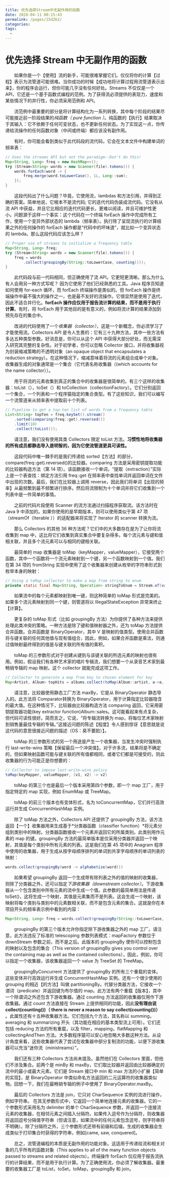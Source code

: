 ```yaml
---
title: 优先选择Stream中无副作用的函数
date: 2020-04-11 00:15:43
permalink: /pages/15d2b2/
categories:
tags:
  - 
---
```

# 优先选择 Stream 中无副作用的函数

&emsp;&emsp;如果你是一个【使用】流的新手，可能很难掌握它们。仅仅将你的计算【过程】表示为流管道可能很难。当你成功的时候【成功地将计算过程用流管道表示出来】，你的程序会运行，但你可能几乎没有任何好处。Streams 不仅仅是一个 API，它还是一个基于函数式编程的范例。为了获得流必须提供的表现力，速度和某些情况下的并行性，你必须采用范例和 API。

&emsp;&emsp;流范例中最重要的部分是将计算结构化为一系列转换，其中每个阶段的结果尽可能接近前一阶段结果的*纯函数（ pure function ）*。纯函数的【执行】结果取决于其输入：它不依赖于任何可变状态，也不更新任何状态。为了实现这一点，你传递给流操作的任何函数对象（中间或终端）都应该没有副作用。

&emsp;&emsp;有时，你可能会看到类似于此代码段的流代码，它会在文本文件中构建单词的频率表：

```java
// Uses the streams API but not the paradigm--Don't do this!
Map<String, Long> freq = new HashMap<>();
try (Stream<String> words = new Scanner(file).tokens()) {
    words.forEach(word -> {
        freq.merge(word.toLowerCase(), 1L, Long::sum);
    });
}
```

&emsp;&emsp;这段代码出了什么问题？毕竟，它使用流，lambdas 和方法引用，并得到正确的答案。简单地说，它根本不是流代码; 它的迭代代码伪装成流代码。它没有从流 API 中获益，并且它比相应的迭代代码更长，更难以阅读，并且可维护性更小。问题源于这样一个事实：这个代码在一个终端 forEach 操作中完成所有工作，使用一个变异外部状态的 lambda（频率表）。执行除了呈现流执行的计算结果之外的任何操作的 forEach 操作都是“代码中的坏味道”，就比如一个变异状态的 lambda。那么这段代码应该怎么样？

```java
// Proper use of streams to initialize a frequency table
Map<String, Long> freq;
try (Stream<String> words = new Scanner(file).tokens()) {
    freq = words
        .collect(groupingBy(String::toLowerCase, counting()));
}
```

&emsp;&emsp;此代码段与前一代码相同，但正确使用了流 API。它更短更清晰。那么为什么有人会用另一种方式写呢？ 因为它使用了他们已经熟悉的工具。Java 程序员知道如何使用 for-each 循环，而 forEach 终端操作是类似的。但 forEach 操作是终端操作中最不强大的操作之一，也是最不友好的流操作。它很显然是使用了迭代，因此不适合并行化。**forEach 操作应仅用于报告流计算的结果，而不是用于执行计算**。有时，将 forEach 用于其他目的是有意义的，例如将流计算的结果添加到预先存在的集合中。

&emsp;&emsp;改进的代码使用了一个*收集器（collector）*，这是一个新概念，你必须学习了才能使用流。Collectors API 是令人生畏的：它有三十九种方法，其中一些方法有多达五种类型参数。好消息是，你可以从这个 API 中获得大部分好处，而无需深入研究其完整的复杂性。对于初学者，你可以忽略 Collector 接口，并将收集器视为封装缩减策略的不透明对象（an opaque object that encapsulates a reduction strategy）。在这种情况下，缩减意味着将流的元素组合成单个对象。收集器生成的对象通常是一个集合（它代表名称收集器（(which accounts for the name collector））。

&emsp;&emsp;用于将流的元素收集到真正的集合中的收集器是很简单的。有三个这样的收集器：toList（），toSet（）和 toCollection（collectionFactory）。它们分别返回一个集合，一个列表和一个程序猿指定的集合类型。有了这些知识，我们可以编写一个流管道来从频率表中提取前十个列表。

```java
// Pipeline to get a top-ten list of words from a frequency table
List<String> topTen = freq.keySet().stream()
    .sorted(comparing(freq::get).reversed())
    .limit(10)
    .collect(toList());
```

&emsp;&emsp;请注意，我们没有使用其类 Collectors 限定 toList 方法。**习惯性地将收集器的所有成员都静态导入是明智的，因为它使流管道更具可读性。**

&emsp;&emsp;这段代码中唯一棘手的是我们传递给 sorted【方法】的部分，compare(freq::get).reversed()的比较器。comparing 方法是采用密钥提取功能的比较器构造方法（第 14 项）。该函数接收一个单词，“提取（extraction）”实际上是一个表查找：绑定方法引用 freq::get 在频率表中查找单词并返回单词在文件中出现的次数。最后，我们在比较器上调用 reverse，因此我们将单词【出现的频率】从最频繁到最不频繁进行排序。然后将流限制为十个单词并将它们收集到一个列表中是一件简单的事情。

&emsp;&emsp;之前的代码片段使用 Scanner 的流方法通过扫描程序获取流。该方法时在 Java 9 中添加的。如果你使用的是早期版本，则可以使用类似于第 47 项（streamOf（Iterable <E>））的适配器来将实现了 Iterator 的 scanner 转换为流。

&emsp;&emsp;那么 Collectors 的其他 36 种方法呢？它们中的大多数存在是为了让你将流收集到 map 中，这比将它们收集到真实集合中要复杂得多。每个流元素与键和值相关联，并且多个流元素可以与相同的键相关联。

&emsp;&emsp;最简单的 map 收集器是 toMap（keyMapper，valueMapper），它接受两个函数，其中一个函数将一个流元素映射到一个键，另一个函数映射到一个值。我们在第 34 项的 fromString 实现中使用了这个收集器来创建从枚举的字符串形式到枚举本身的映射：

```java
// Using a toMap collector to make a map from string to enum
private static final Map<String, Operation> stringToEnum = Stream.of(values()).collect(toMap(Object::toString, e -> e));
```

&emsp;&emsp;如果流中的每个元素都映射到唯一键，则这种简单的 toMap 形式是完美的。 如果多个流元素映射到同一个键，则管道将以 IllegalStateException 异常来终止【计算】。

&emsp;&emsp;更复杂的 toMap 形式（比如 groupingBy 方法）为你提供了各种方法来提供处理此类冲突的策略。一种方法是除了键和值映射器之外，还为 toMap 方法提供合并函数。合并函数是 BinaryOperator<V>，其中 V 是映射的值类型。使用合并函数将与键关联的任何其他值与现有值组合，因此，例如，如果合并函数是乘法，则通过值映射最终得到的值是与键关联的所有值的乘积。

&emsp;&emsp;toMap 的三参数形式对于创建从键到与该键关联的所选元素的映射也很有用。例如，假设我们有各种艺术家的唱片专辑流，我们想要一个从录音艺术家到最畅销专辑的 map 映射。这个 collector 就能完成这项工作。

```java
// Collector to generate a map from key to chosen element for key
Map<Artist, Album> topHits = albums.collect(toMap(Album::artist, a->a, maxBy(comparing(Album::sales))));
```

&emsp;&emsp;请注意，比较器使用静态工厂方法 maxBy，它是从 BinaryOperator 静态导入的。此方法将 Comparator<T>转换为 BinaryOperator<T>，用于计算指定比较器隐含的最大值。在这种情况下，比较器由比较器构造方法 comparing 返回，它采用密钥提取器功能(key extractor function)Album::sales。这可能看起来有点复杂，但代码可读性很好。简而言之，它说，“将专辑流转换为 map，将每位艺术家映射到销售量最佳专辑的专辑。”这接近问题的陈述【程度】令人感到惊讶【意思就是说这代码的意思很接近问题的描述（OS：臭不要脸）】。

&emsp;&emsp;toMap 的三参数形式的另一个用途是产生一个收集器，当发生冲突时强制执行 last-write-wins 策略【保留最后一个冲突值】。对于许多流，结果将是不确定的，但如果映射函数可能与键关联的所有值都相同，或者它们都是可接受的，则此收集器的行为可能正是你想要的：

```java
// Collector to impose last-write-wins policy
toMap(keyMapper, valueMapper, (v1, v2) -> v2)
```

&emsp;&emsp;toMap 的第三个也是最后一个版本采用第四个参数，即一个 map 工厂，用于指定特定的 map 实现，例如 EnumMap 或 TreeMap。

&emsp;&emsp;toMap 的前三个版本也有变体形式，名为 toConcurrentMap，它们并行高效运行并生成 ConcurrentHashMap 实例。

&emsp;&emsp;除了 toMap 方法之外，Collectors API 还提供了 groupingBy 方法，该方法返回【一个】收集器用来生成基于*分类器函数（classifier function）*将元素分组到类别中的映射。分类器函数接收一个元素并返回它的所属类别。此类别用作元素的 map 的键。groupingBy 方法的最简单版本是仅采用分类器并返回一个映射，其值是每个类别中所有元素的列表。这是我们在第 45 项中的 Anagram 程序中使用的收集器，用于生成从按字母顺序排列的单词到共享字母顺序的单词列表的映射：

```java
words.collect(groupingBy(word -> alphabetize(word)))
```

&emsp;&emsp;如果希望 groupingBy 返回一个生成带有除列表之外的值的映射的收集器，则除了分类器之外，还可以指定*下游收集器（downstream collector）*。下游收集器从一个包含类别中所有元素的流中生成一个值。此参数的最简单用法是传递 toSet()，这将生成一个映射，其值是元素集而不是列表。这会生成一个映射，该映射将每个类别与类别中的元素数相关联，而不是包含元素的集合。这就是你在本项目开头的频率表示例中看到的内容：

```java
Map<String, Long> freq = words.collect(groupingBy(String::toLowerCase, counting()));
```

&emsp;&emsp;groupingBy 的第三个版本允许你指定除下游收集器之外的 map 工厂。请注意，此方法违反了标准的 telescoping 参数列表模式：mapFactory 参数位于 downStream 参数之前，而不是之后。此版本的 groupingBy 使你可以控制包含的映射以及包含的集合（This version of groupingBy gives you control over the containing map as well as the contained collections），因此，例如，你可以指定一个收集器，该收集器返回一个 value 为 TreeSet 的 TreeMap。

&emsp;&emsp;groupingByConcurrent 方法提供了 groupingBy 的所有三个重载的变体。 这些变体并行高效运行并生成 ConcurrentHashMap 实例。还有一个很少使用的 grouping 的相近【的方法】叫做 partitioningBy。代替分类器方法，它接收一个谓词（predicate）并返回键为布尔值的 map。此方法有两个重载【版本】，其中一个除谓词之外还包含下游收集器。通过 counting 方法返回的收集器仅用作下游收集器。通过 count 方法直接在 Stream 上提供相同的功能，因此**没有理由说 collect(counting())（ there is never a reason to say collect(counting())）** 。此属性还有十五种收集器方法。它们包括九个方法，其名称以 summing，averaging 和 summarizing 开头（其功能在相应的基本类型流上可用）。它们还包括 reducing 方法的所有重载，以及 filter，mapping，flatMapping 和 collectingAndThen 方法。大多数程序猿可以安心地忽略大多数这种方法。从设计角度来看，这些收集器代表了尝试在收集器中部分复制流的功能，以便下游收集器可以充当“迷你流（ministreams）”。

&emsp;&emsp;我们还有三种 Collectors 方法尚未提及。虽然他们在 Collectors 里面，但他们不涉及集合。前两个是 minBy 和 maxBy，它们取比较器并返回由比较器确定的流中的最小或最大元素。它们是 Stream 接口中 min 和 max 方法的小扩展【简单的实现】，是 BinaryOperator 中类似命名方法返回的二元运算符的收集器类似物。回想一下，我们在最畅销专辑的例子中使用了 BinaryOperator.maxBy。

&emsp;&emsp;最后的 Collectors 方法是 join，它只对 CharSequence 实例的流进行操作，例如字符串。 在其无参数形式中，它返回一个简单地连接元素的收集器。它的一个参数形式采用名为 delimiter 的单个 CharSequence 参数，并返回一个连接流元素的收集器，在相邻元素之间插入分隔符。如果传入逗号作为分隔符，则收集器将返回逗号分隔值字符串（但请注意，如果流中的任何元素包含逗号，则字符串将不明确）。除了分隔符之外，三个参数形式还带有前缀和后缀。生成的收集器会生成类似于打印集合时获得的字符串，例如\[came, saw, conquered\]。

&emsp;&emsp;总之，流管道编程的本质是无副作用的功能对象。这适用于传递给流和相关对象的几乎所有的函数对象（This applies to all of the many function objects passed to streams and related objects）。终端操作 forEach 仅应用于报告流执行的计算结果，而不是用于执行计算。为了正确使用流，你必须了解收集器。最重要的收集器工厂是 toList，toSet，toMap，groupingBy 和 join。

